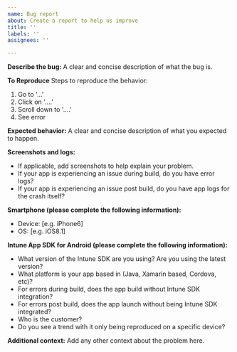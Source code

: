 ```yaml
---
name: Bug report
about: Create a report to help us improve
title: ''
labels: ''
assignees: ''

---
```


**Describe the bug:**
A clear and concise description of what the bug is.

**To Reproduce**
Steps to reproduce the behavior:
1. Go to '...'
2. Click on '....'
3. Scroll down to '....'
4. See error

**Expected behavior:**
A clear and concise description of what you expected to happen. 

**Screenshots and logs:**
- If applicable, add screenshots to help explain your problem. 
- If your app is experiencing an issue during build, do you have error logs?
- If your app is experiencing an issue post build, do you have app logs for the crash itself?

**Smartphone (please complete the following information):**
 - Device: [e.g. iPhone6]
 - OS: [e.g. iOS8.1]

**Intune App SDK for Android (please complete the following information):**
- What version of the Intune SDK are you using? Are you using the latest version?
- What platform is your app based in (Java, Xamarin based, Cordova, etc)?
- For errors during build, does the app build without Intune SDK integration?
- For errors post build, does the app launch without being Intune SDK integrated?
- Who is the customer?
- Do you see a trend with it only being reproduced on a specific device?

**Additional context:**
Add any other context about the problem here.
